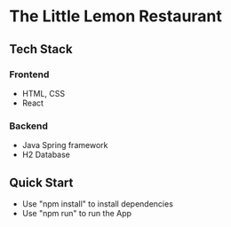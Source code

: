 # The Little Lemon Restaurant

## Tech Stack

### Frontend
- HTML, CSS
- React

### Backend
- Java Spring framework
- H2 Database

## Quick Start
- Use "npm install" to install dependencies
- Use "npm run" to run the App
